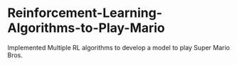 # Reinforcement-Learning-Algorithms-to-Play-Mario
Implemented Multiple RL algorithms to develop a model to play Super Mario Bros.
